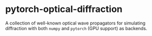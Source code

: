 # pytorch-optical-diffraction
A collection of well-known optical wave propagators for simulating diffraction with both `numpy` and `pytorch` (GPU support) as backends.
